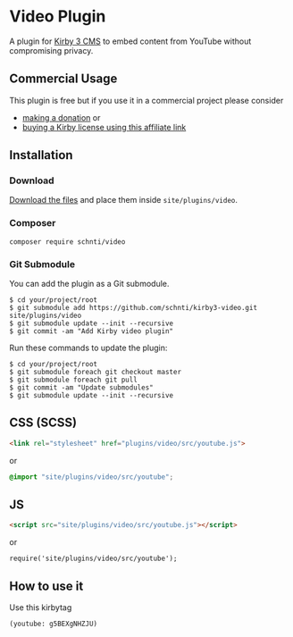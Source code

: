# Video Plugin

A plugin for [Kirby 3 CMS](http://getkirby.com) to embed content from YouTube without compromising privacy.

## Commercial Usage

This plugin is free but if you use it in a commercial project please consider

- [making a donation](https://www.paypal.me/schnti/5) or
- [buying a Kirby license using this affiliate link](https://a.paddle.com/v2/click/1129/48194?link=1170)

## Installation

### Download

[Download the files](https://github.com/schnti/kirby3-video/archive/master.zip) and place them inside `site/plugins/video`.

### Composer

```
composer require schnti/video
```

### Git Submodule
You can add the plugin as a Git submodule.

    $ cd your/project/root
    $ git submodule add https://github.com/schnti/kirby3-video.git site/plugins/video
    $ git submodule update --init --recursive
    $ git commit -am "Add Kirby video plugin"

Run these commands to update the plugin:

    $ cd your/project/root
    $ git submodule foreach git checkout master
    $ git submodule foreach git pull
    $ git commit -am "Update submodules"
    $ git submodule update --init --recursive
      

## CSS (SCSS)

```HTML
<link rel="stylesheet" href="plugins/video/src/youtube.js">
```

or

```SCSS
@import "site/plugins/video/src/youtube";
```

## JS

```HTML
<script src="site/plugins/video/src/youtube.js"></script>
```

or

```JS
require('site/plugins/video/src/youtube');
```

## How to use it

Use this kirbytag

```
(youtube: g5BEXgNHZJU)
```
